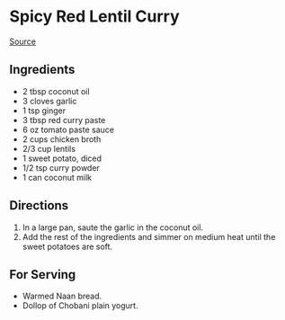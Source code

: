 # Spicy Red Lentil Curry

[Source](https://minimalistbaker.com/spicy-red-lentil-curry/)

## Ingredients

- 2 tbsp coconut oil
- 3 cloves garlic
- 1 tsp ginger
- 3 tbsp red curry paste
- 6 oz tomato paste sauce
- 2 cups chicken broth
- 2/3 cup lentils
- 1 sweet potato, diced
- 1/2 tsp curry powder
- 1 can coconut milk

## Directions

1. In a large pan, saute the garlic in the coconut oil.
1. Add the rest of the ingredients and simmer on medium heat until the sweet potatoes are soft.

## For Serving

- Warmed Naan bread.
- Dollop of Chobani plain yogurt.
